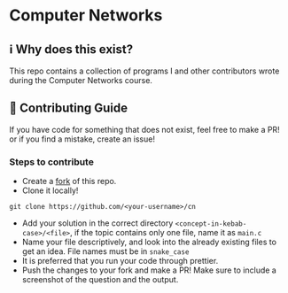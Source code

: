# Computer Networks

## :information_source: Why does this exist?
This repo contains a collection of programs I and other contributors wrote during the Computer Networks course.

## :handshake: Contributing Guide
If you have code for something that does not exist, feel free to make a PR! or if you find a mistake, create an issue!

### Steps to contribute
- Create a [fork](https://github.com/mhmdsami/cn/fork) of this repo.
- Clone it locally!
```
git clone https://github.com/<your-username>/cn
```
- Add your solution in the correct directory ```<concept-in-kebab-case>/<file>```, if the topic contains only one file, name it as `main.c`
- Name your file descriptively, and look into the already existing files to get an idea. File names must be in ```snake_case```
- It is preferred that you run your code through prettier.
- Push the changes to your fork and make a PR! Make sure to include a screenshot of the question and the output.
